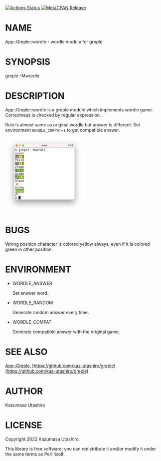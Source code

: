 [![Actions Status](https://github.com/kaz-utashiro/greple-wordle/workflows/test/badge.svg)](https://github.com/kaz-utashiro/greple-wordle/actions) [![MetaCPAN Release](https://badge.fury.io/pl/App-Greple-wordle.svg)](https://metacpan.org/release/App-Greple-wordle)
# NAME

App::Greple::wordle - wordle module for greple

# SYNOPSIS

greple -Mwordle

# DESCRIPTION

App::Greple::wordle is a greple module which implements wordle game.
Correctness is checked by regular expression.

Rule is almost same as original wordle but answer is different.  Set
environment `WORDLE_COMPAT=1` to get compatible answer.

<div>
    <p><img width="50%" src="https://raw.githubusercontent.com/kaz-utashiro/greple-wordle/main/images/screen.png">
</div>

# BUGS

Wrong position character is colored yellow always, even if it is
colored green in other position.

# ENVIRONMENT

- WORDLE\_ANSWER

    Set answer word.

- WORDLE\_RANDOM

    Generate random answer every time.

- WORDLE\_COMPAT

    Generate compatible answer with the original game.

# SEE ALSO

[App::Greple](https://metacpan.org/pod/App%3A%3AGreple), [https://github.com/kaz-utashiro/greple](https://github.com/kaz-utashiro/greple)

# AUTHOR

Kazumasa Utashiro

# LICENSE

Copyright 2022 Kazumasa Utashiro.

This library is free software; you can redistribute it and/or modify
it under the same terms as Perl itself.
